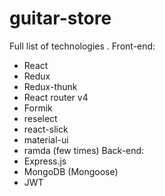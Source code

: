 # guitar-store
Full list of technologies . 
Front-end:    
 * React
 * Redux
 * Redux-thunk
 * React router v4
 * Formik 
 * reselect
 * react-slick
 * material-ui
 * ramda (few times)
Back-end:  
 * Express.js
 * MongoDB (Mongoose)
 * JWT

